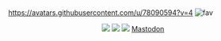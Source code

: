 <br>

https://avatars.githubusercontent.com/u/78090594?v=4
<img src="https://avatars.githubusercontent.com/u/78090594?v=4" alt="fav">

<div align="center">
    <a href="https://github.com/favilances" target="_blank"><img src="https://shields.io/badge/Favilances-111111.svg?&style=for-the-badge&logo=github"></a>
    <a href="https://www.npmjs.com/~favilances" target="_blank"><img src="https://shields.io/badge/Favilances-111111.svg?&style=for-the-badge&logo=npm"></a>
    <a href="https://favilances.com.tr/" target="_blank"><img src="https://shields.io/badge/My Website-111111.svg?&style=for-the-badge"></a>
<a rel="me" href="https://universeodon.com/@fav">Mastodon</a>
</div>
